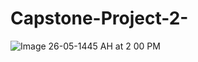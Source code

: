 # Capstone-Project-2-
![Image 26-05-1445 AH at 2 00 PM](https://github.com/MaramAIM/Capstone-Project-2-/assets/151571283/1390df5b-af21-43d9-915f-3d23fe8411fe)
